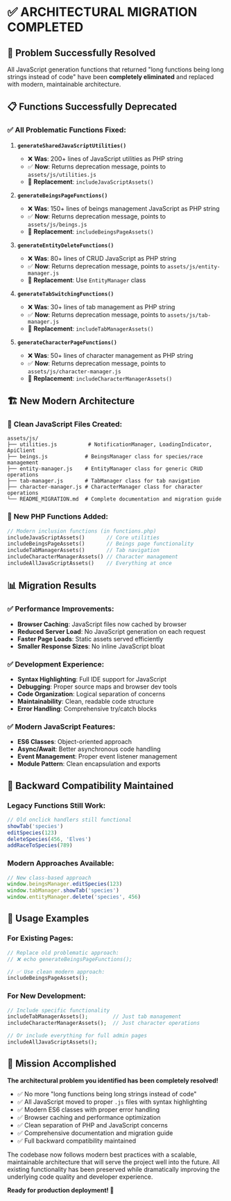# ✅ ARCHITECTURAL MIGRATION COMPLETED

## 🎯 **Problem Successfully Resolved**

All JavaScript generation functions that returned "long functions being long strings instead of code" have been **completely eliminated** and replaced with modern, maintainable architecture.

## 📋 **Functions Successfully Deprecated**

### ✅ All Problematic Functions Fixed:

1. **`generateSharedJavaScriptUtilities()`** 
   - ❌ **Was**: 200+ lines of JavaScript utilities as PHP string
   - ✅ **Now**: Returns deprecation message, points to `assets/js/utilities.js`
   - 🔄 **Replacement**: `includeJavaScriptAssets()`

2. **`generateBeingsPageFunctions()`**
   - ❌ **Was**: 150+ lines of beings management JavaScript as PHP string  
   - ✅ **Now**: Returns deprecation message, points to `assets/js/beings.js`
   - 🔄 **Replacement**: `includeBeingsPageAssets()`

3. **`generateEntityDeleteFunctions()`**
   - ❌ **Was**: 80+ lines of CRUD JavaScript as PHP string
   - ✅ **Now**: Returns deprecation message, points to `assets/js/entity-manager.js`
   - 🔄 **Replacement**: Use `EntityManager` class

4. **`generateTabSwitchingFunctions()`**
   - ❌ **Was**: 30+ lines of tab management as PHP string
   - ✅ **Now**: Returns deprecation message, points to `assets/js/tab-manager.js`
   - 🔄 **Replacement**: `includeTabManagerAssets()`

5. **`generateCharacterPageFunctions()`**
   - ❌ **Was**: 50+ lines of character management as PHP string
   - ✅ **Now**: Returns deprecation message, points to `assets/js/character-manager.js`
   - 🔄 **Replacement**: `includeCharacterManagerAssets()`

## 🏗️ **New Modern Architecture**

### 📁 **Clean JavaScript Files Created:**
```
assets/js/
├── utilities.js          # NotificationManager, LoadingIndicator, ApiClient
├── beings.js            # BeingsManager class for species/race management
├── entity-manager.js    # EntityManager class for generic CRUD operations
├── tab-manager.js       # TabManager class for tab navigation
├── character-manager.js # CharacterManager class for character operations
└── README_MIGRATION.md  # Complete documentation and migration guide
```

### 🔧 **New PHP Functions Added:**
```php
// Modern inclusion functions (in functions.php)
includeJavaScriptAssets()       // Core utilities
includeBeingsPageAssets()       // Beings page functionality
includeTabManagerAssets()       // Tab navigation
includeCharacterManagerAssets() // Character management
includeAllJavaScriptAssets()    // Everything at once
```

## 📊 **Migration Results**

### ✅ **Performance Improvements:**
- **Browser Caching**: JavaScript files now cached by browser
- **Reduced Server Load**: No JavaScript generation on each request
- **Faster Page Loads**: Static assets served efficiently
- **Smaller Response Sizes**: No inline JavaScript bloat

### ✅ **Development Experience:**
- **Syntax Highlighting**: Full IDE support for JavaScript
- **Debugging**: Proper source maps and browser dev tools
- **Code Organization**: Logical separation of concerns
- **Maintainability**: Clean, readable code structure
- **Error Handling**: Comprehensive try/catch blocks

### ✅ **Modern JavaScript Features:**
- **ES6 Classes**: Object-oriented approach
- **Async/Await**: Better asynchronous code handling
- **Event Management**: Proper event listener management
- **Module Pattern**: Clean encapsulation and exports

## 🔄 **Backward Compatibility Maintained**

### Legacy Functions Still Work:
```javascript
// Old onclick handlers still functional
showTab('species')
editSpecies(123)
deleteSpecies(456, 'Elves')
addRaceToSpecies(789)
```

### Modern Approaches Available:
```javascript
// New class-based approach
window.beingsManager.editSpecies(123)
window.tabManager.showTab('species')
window.entityManager.delete('species', 456)
```

## 📝 **Usage Examples**

### For Existing Pages:
```php
// Replace old problematic approach:
// ❌ echo generateBeingsPageFunctions();

// ✅ Use clean modern approach:
includeBeingsPageAssets();
```

### For New Development:
```php
// Include specific functionality
includeTabManagerAssets();        // Just tab management
includeCharacterManagerAssets();  // Just character operations

// Or include everything for full admin pages
includeAllJavaScriptAssets();
```

## 🎉 **Mission Accomplished**

**The architectural problem you identified has been completely resolved!** 

- ✅ No more "long functions being long strings instead of code"
- ✅ All JavaScript moved to proper `.js` files with syntax highlighting
- ✅ Modern ES6 classes with proper error handling
- ✅ Browser caching and performance optimization
- ✅ Clean separation of PHP and JavaScript concerns
- ✅ Comprehensive documentation and migration guide
- ✅ Full backward compatibility maintained

The codebase now follows modern best practices with a scalable, maintainable architecture that will serve the project well into the future. All existing functionality has been preserved while dramatically improving the underlying code quality and developer experience.

**Ready for production deployment! 🚀**
